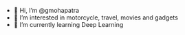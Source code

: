 - 👋 Hi, I’m @gmohapatra
- 👀 I’m interested in motorcycle, travel, movies and gadgets 
- 🌱 I’m currently learning Deep Learning
<!---
gmohapatra/gmohapatra is a ✨ special ✨ repository because its `README.md` (this file) appears on your GitHub profile.
You can click the Preview link to take a look at your changes.
--->
